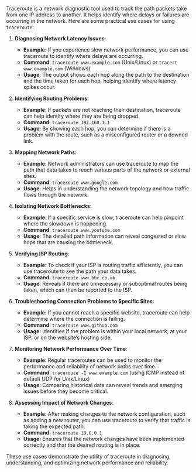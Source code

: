 Traceroute is a network diagnostic tool used to track the path packets take from one IP address to another. It helps identify where delays or failures are occurring in the network. Here are some practical use cases for using `traceroute`:

1. **Diagnosing Network Latency Issues**:
   - **Example**: If you experience slow network performance, you can use traceroute to identify where delays are occurring.
   - **Command**: `traceroute www.example.com` (Unix/Linux) or `tracert www.example.com` (Windows)
   - **Usage**: The output shows each hop along the path to the destination and the time taken for each hop, helping identify where latency spikes occur.

2. **Identifying Routing Problems**:
   - **Example**: If packets are not reaching their destination, traceroute can help identify where they are being dropped.
   - **Command**: `traceroute 192.168.1.1`
   - **Usage**: By showing each hop, you can determine if there is a problem with the route, such as a misconfigured router or a downed link.

3. **Mapping Network Paths**:
   - **Example**: Network administrators can use traceroute to map the path that data takes to reach various parts of the network or external sites.
   - **Command**: `traceroute www.google.com`
   - **Usage**: Helps in understanding the network topology and how traffic flows through the network.

4. **Isolating Network Bottlenecks**:
   - **Example**: If a specific service is slow, traceroute can help pinpoint where the slowdown is happening.
   - **Command**: `traceroute www.youtube.com`
   - **Usage**: The detailed path information can reveal congested or slow hops that are causing the bottleneck.

5. **Verifying ISP Routing**:
   - **Example**: To check if your ISP is routing traffic efficiently, you can use traceroute to see the path your data takes.
   - **Command**: `traceroute www.bbc.co.uk`
   - **Usage**: Reveals if there are unnecessary or suboptimal routes being taken, which can then be reported to the ISP.

6. **Troubleshooting Connection Problems to Specific Sites**:
   - **Example**: If you cannot reach a specific website, traceroute can help determine where the connection is failing.
   - **Command**: `traceroute www.github.com`
   - **Usage**: Identifies if the problem is within your local network, at your ISP, or on the website’s hosting side.

7. **Monitoring Network Performance Over Time**:
   - **Example**: Regular traceroutes can be used to monitor the performance and reliability of network paths over time.
   - **Command**: `traceroute -I www.example.com` (using ICMP instead of default UDP for Unix/Linux)
   - **Usage**: Comparing historical data can reveal trends and emerging issues before they become critical.

8. **Assessing Impact of Network Changes**:
   - **Example**: After making changes to the network configuration, such as adding a new router, you can use traceroute to verify that traffic is taking the expected path.
   - **Command**: `traceroute 10.0.0.1`
   - **Usage**: Ensures that the network changes have been implemented correctly and that the desired routing is in place.

These use cases demonstrate the utility of traceroute in diagnosing, understanding, and optimizing network performance and reliability.